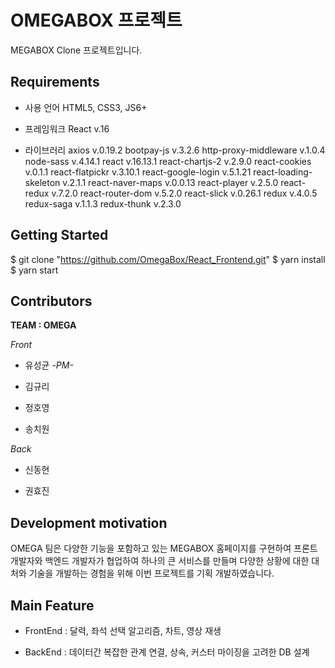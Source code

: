 # OMEGABOX 프로젝트

MEGABOX Clone 프로젝트입니다.


## Requirements

- 사용 언어
 HTML5, CSS3, JS6+

- 프레임워크
 React v.16

- 라이브러리
 axios v.0.19.2
 bootpay-js v.3.2.6
 http-proxy-middleware v.1.0.4
 node-sass v.4.14.1
 react v.16.13.1
 react-chartjs-2 v.2.9.0
 react-cookies v.0.1.1
 react-flatpickr v.3.10.1
 react-google-login v.5.1.21
 react-loading-skeleton v.2.1.1
 react-naver-maps v.0.0.13
 react-player v.2.5.0
 react-redux v.7.2.0
 react-router-dom v.5.2.0
 react-slick v.0.26.1
 redux v.4.0.5
 redux-saga v.1.1.3
 redux-thunk v.2.3.0

## Getting Started

$ git clone "https://github.com/OmegaBox/React_Frontend.git"
$ yarn install
$ yarn start


## Contributors

**TEAM : OMEGA**

*Front*
- 유성균 *-PM-*

- 김규리

- 정호영

- 송치원

*Back*
- 신동현

- 권효진


## Development motivation

OMEGA 팀은 다양한 기능을 포함하고 있는 MEGABOX 홈페이지를 구현하여
프론트 개발자와 백엔드 개발자가 협업하여 하나의 큰 서비스를 만들며 
다양한 상황에 대한 대처와 기술을 개발하는 경험을 위해 
이번 프로젝트를 기획 개발하였습니다.


## Main Feature

- FrontEnd : 달력, 좌석 선택 알고리즘, 차트, 영상 재생

- BackEnd : 데이터간 복잡한 관계 연결, 상속, 커스터 마이징을 고려한 DB 설계